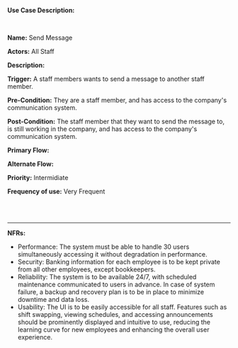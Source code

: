 **Use Case Description:**

<br>

**Name:** Send Message

**Actors:** All Staff

**Description:** 

**Trigger:** A staff members wants to send a message to another staff member. 

**Pre-Condition:** They are a staff member, and has access to the company's communication system. 

**Post-Condition:** The staff member that they want to send the message to, is still working in the company, and has access to the company's communication system. 

**Primary Flow:** 

**Alternate Flow:** 

**Priority:** Intermidiate

**Frequency of use:** Very Frequent


<br>
<br>

-------------------------------------------------------------------------------------------------------------------------------------

**NFRs:**

- Performance: The system must be able to handle 30 users simultaneously accessing it without degradation in performance.
- Security: Banking information for each employee is to be kept private from all other employees, except bookkeepers.
- Reliability: The system is to be available 24/7, with scheduled maintenance communicated to users in advance. In case of system failure, a backup and recovery plan is to be in place to minimize downtime and data loss.
- Usability: The UI is to be easily accessible for all staff. Features such as shift swapping, viewing schedules, and accessing announcements should be prominently displayed and intuitive to use, reducing the learning curve for new employees and enhancing the overall user experience. 
